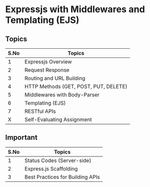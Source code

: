 # Expressjs with Middlewares and Templating (EJS)

## Topics

| S.No | Topics                                |
| ---- | ------------------------------------- |
| 1    | Expressjs Overview                    |
| 2    | Request Response                      |
| 3    | Routing and URL Building              |
| 4    | HTTP Methods (GET, POST, PUT, DELETE) |
| 5    | Middlewares with Body-Parser          |
| 6    | Templating (EJS)                      |
| 7    | RESTful APIs                          |
| X    | Self-Evaluating Assignment            |

## Important

| S.No | Topics                           |
| ---- | -------------------------------- |
| 1    | Status Codes (Server-side)       |
| 2    | Express.js Scaffolding           |
| 3    | Best Practices for Building APIs |
